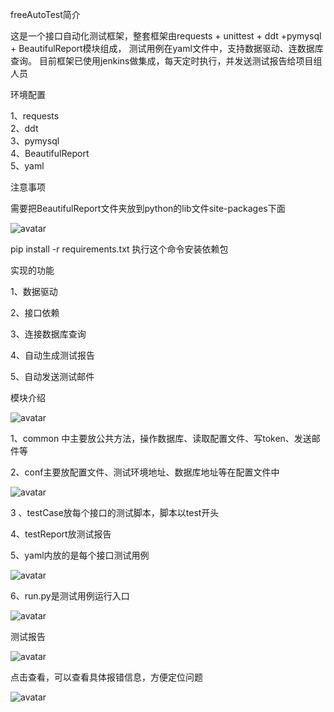 
freeAutoTest简介


这是一个接口自动化测试框架，整套框架由requests + unittest + ddt +pymysql + BeautifulReport模块组成， 测试用例在yaml文件中，支持数据驱动、连数据库查询。 目前框架已使用jenkins做集成，每天定时执行，并发送测试报告给项目组人员

环境配置

1、requests  
2、ddt  
3、pymysql  
4、BeautifulReport  
5、yaml

注意事项

需要把BeautifulReport文件夹放到python的lib文件site-packages下面

![avatar](./screenshot/lib.png)

pip install -r requirements.txt 执行这个命令安装依赖包


实现的功能

1、数据驱动  

2、接口依赖

3、连接数据库查询 

4、自动生成测试报告 

5、自动发送测试邮件


模块介绍

![avatar](./screenshot/module.jpg)

1、common 中主要放公共方法，操作数据库、读取配置文件、写token、发送邮件等

2、conf主要放配置文件、测试环境地址、数据库地址等在配置文件中


![avatar](./screenshot/conf.jpg)

3 、testCase放每个接口的测试脚本，脚本以test开头

4、testReport放测试报告

5、yaml内放的是每个接口测试用例


![avatar](./screenshot/yaml.jpg)

6、run.py是测试用例运行入口

![avatar](./screenshot/run.jpg)


测试报告

![avatar](./screenshot/report.jpg)

点击查看，可以查看具体报错信息，方便定位问题  

![avatar](./screenshot/report1.jpg)





